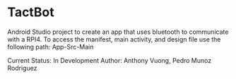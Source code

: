 # TactBot
Android Studio project to create an app that uses bluetooth to communicate with a RPI4.
To access the manifest, main activity, and design file use the following path: App-Src-Main

Current Status: In Development
Author: Anthony Vuong, Pedro Munoz Rodriguez
